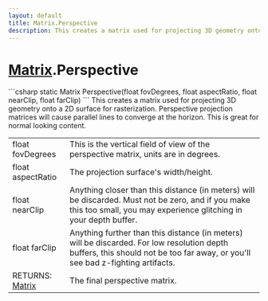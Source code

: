 ```yaml
---
layout: default
title: Matrix.Perspective
description: This creates a matrix used for projecting 3D geometry onto a 2D surface for rasterization. Perspective projection matrices will cause parallel lines to converge at the horizon. This is great for normal looking content.
---
```

# [Matrix]({{site.url}}/Pages/StereoKit/Matrix.html).Perspective

<div class='signature' markdown='1'>
```csharp
static Matrix Perspective(float fovDegrees, float aspectRatio, float nearClip, float farClip)
```
This creates a matrix used for projecting 3D geometry
onto a 2D surface for rasterization. Perspective projection
matrices will cause parallel lines to converge at the horizon.
This is great for normal looking content.
</div>

|  |  |
|--|--|
|float fovDegrees|This is the vertical field of view of             the perspective matrix, units are in degrees.|
|float aspectRatio|The projection surface's width/height.|
|float nearClip|Anything closer than this distance (in             meters) will be discarded. Must not be zero, and if you make this             too small, you may experience glitching in your depth buffer.|
|float farClip|Anything further than this distance (in             meters) will be discarded. For low resolution depth buffers, this             should not be too far away, or you'll see bad z-fighting              artifacts.|
|RETURNS: [Matrix]({{site.url}}/Pages/StereoKit/Matrix.html)|The final perspective matrix.|




